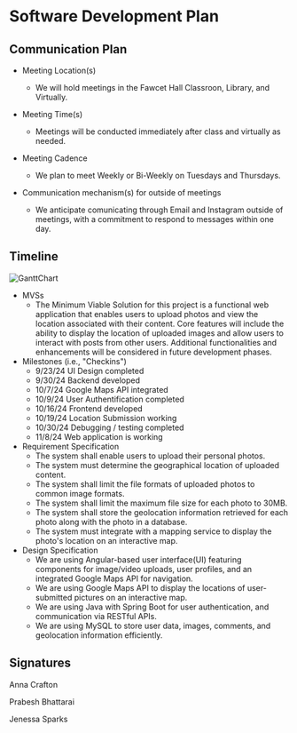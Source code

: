 # Software Development Plan

## Communication Plan
* Meeting Location(s)
  * We will hold meetings in the Fawcet Hall Classroon, Library, and Virtually.
  
* Meeting Time(s)
  * Meetings will be conducted immediately after class and virtually as needed. 
  
* Meeting Cadence
  * We plan to meet Weekly or Bi-Weekly on Tuesdays and Thursdays.
  
* Communication mechanism(s) for outside of meetings
  * We anticipate comunicating through Email and Instagram outside of meetings, with a commitment to respond to messages within one day. 

## Timeline
![GanttChart](https://github.com/user-attachments/assets/624b983f-2ffb-49c7-9af7-cd3e0406d96f) 
  * MVSs
      - The Minimum Viable Solution for this project is a functional web application that enables users to upload photos and view the location associated with their content. Core features will include the ability to display the location of uploaded images and allow users to interact with posts from other users. Additional functionalities and enhancements will be considered in future development phases.
  * Milestones (i.e., "Checkins")
       -  9/23/24 UI Design completed
       -  9/30/24 Backend developed
       -  10/7/24 Google Maps API integrated
       -  10/9/24 User Authentification completed
       -  10/16/24 Frontend developed
       -  10/19/24 Location Submission working
       -  10/30/24 Debugging / testing completed
       -  11/8/24  Web application is working
  * Requirement Specification
       - The system shall enable users to upload their personal photos.
       - The system must determine the geographical location of uploaded content.
       - The system shall limit the file formats of uploaded photos to common image formats.
       - The system shall limit the maximum file size for each photo to 30MB.
       - The system shall store the geolocation information retrieved for each photo along with the photo in a database.
       - The system must integrate with a mapping service to display the photo's location on an interactive map.
  * Design Specification
       - We are using Angular-based user interface(UI) featuring components for image/video uploads, user profiles, and an integrated Google 
         Maps API for navigation.
       - We are using Google Maps API to display the locations of user-submitted pictures on an interactive map.
       - We are using Java with Spring Boot for user authentication, and communication via RESTful APIs.
       - We are using MySQL to store user data, images, comments, and geolocation information efficiently.
         

## Signatures
Anna Crafton

Prabesh Bhattarai

Jenessa Sparks
